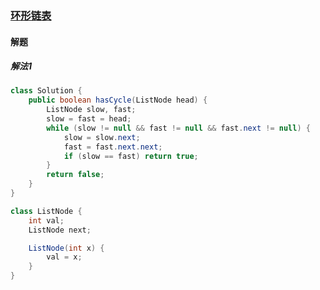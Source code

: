 ### [环形链表](https://leetcode-cn.com/problems/linked-list-cycle/)

#### 解题

##### 解法1

```java
class Solution {
    public boolean hasCycle(ListNode head) {
        ListNode slow, fast;
        slow = fast = head;
        while (slow != null && fast != null && fast.next != null) {
            slow = slow.next;
            fast = fast.next.next;
            if (slow == fast) return true;
        }
        return false;
    }
}

class ListNode {
    int val;
    ListNode next;

    ListNode(int x) {
        val = x;
    }
}
```

